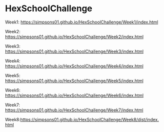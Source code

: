 # HexSchoolChallenge


Week1: https://simpsons01.github.io/HexSchoolChallenge/Week1/index.html

Week2: https://simpsons01.github.io/HexSchoolChallenge/Week2/index.html

Week3: https://simpsons01.github.io/HexSchoolChallenge/Week3/index.html

Week4: https://simpsons01.github.io/HexSchoolChallenge/Week4/index.html

Week5: https://simpsons01.github.io/HexSchoolChallenge/Week5/index.html

Week6: https://simpsons01.github.io/HexSchoolChallenge/Week6/index.html

Week7: https://simpsons01.github.io/HexSchoolChallenge/Week7/index.html

Week8:https://simpsons01.github.io/HexSchoolChallenge/Week8/dist/index.html

